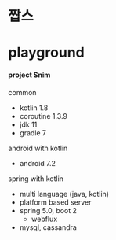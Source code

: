 # 짭스
# playground
#### project Snim

common
- kotlin 1.8
- coroutine 1.3.9
- jdk 11
- gradle 7

android with kotlin
- android 7.2

spring with kotlin
- multi language (java, kotlin)
- platform based server
- spring 5.0, boot 2
  - webflux
- mysql, cassandra
